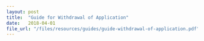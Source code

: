 ```yaml
---
layout: post
title:  "Guide for Withdrawal of Application"
date:   2018-04-01
file_url: "/files/resources/guides/guide-withdrawal-of-application.pdf"
---
```

